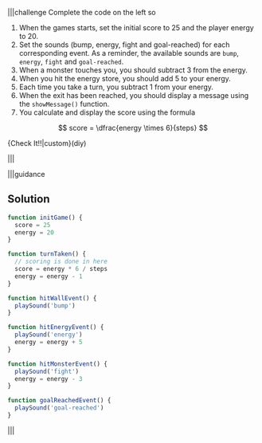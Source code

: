 
|||challenge
Complete the code on the left so 

1. When the games starts, set the initial score to 25 and the player energy to 20.
1. Set the sounds (bump, energy, fight and goal-reached) for each corresponding event. As a reminder, the available sounds are `bump`, `energy`, `fight` and `goal-reached`. 
1. When a monster touches you, you should subtract 3 from the energy.
1. When you hit the energy store, you should add 5 to your energy.
1. Each time you take a turn, you subtract 1 from your energy.
1. When the exit has been reached, you should display a message using the  `showMessage()` function.
1. You calculate and display the score using the formula 

$$
score = \dfrac{energy \times 6}{steps}
$$



{Check It!!|custom}(diy)

|||

|||guidance

## Solution
```javascript
function initGame() {
  score = 25
  energy = 20  
}

function turnTaken() {
  // scoring is done in here  
  score = energy * 6 / steps
  energy = energy - 1
}

function hitWallEvent() {
  playSound('bump')
}

function hitEnergyEvent() {
  playSound('energy')
  energy = energy + 5
}

function hitMonsterEvent() {
  playSound('fight')
  energy = energy - 3
}

function goalReachedEvent() {
  playSound('goal-reached')
}
```

|||